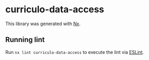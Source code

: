 # curriculo-data-access

This library was generated with [Nx](https://nx.dev).

## Running lint

Run `nx lint curriculo-data-access` to execute the lint via [ESLint](https://eslint.org/).
